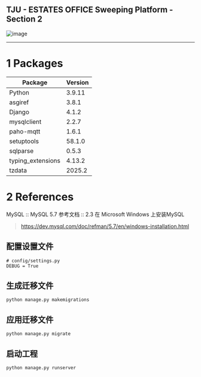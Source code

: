 TJU - ESTATES OFFICE Sweeping Platform - Section 2
---

![image](https://github.com/user-attachments/assets/e570682b-82f8-491b-b85f-269b7c3e55e0)

---

# 1 Packages

| Package           | Version |
| ----------------- | ------- |
| Python            | 3.9.11  |
| asgiref           | 3.8.1   |
| Django            | 4.1.2   |
| mysqlclient       | 2.2.7   |
| paho-mqtt         | 1.6.1   |
| setuptools        | 58.1.0  |
| sqlparse          | 0.5.3   |
| typing_extensions | 4.13.2  |
| tzdata            | 2025.2  |


# 2 References

MySQL :: MySQL 5.7 参考文档 :: 2.3 在 Microsoft Windows 上安装MySQL
> https://dev.mysql.com/doc/refman/5.7/en/windows-installation.html

## 配置设置文件
```
# config/settings.py
DEBUG = True
```

## 生成迁移文件
```python manage.py makemigrations```

## 应用迁移文件
```python manage.py migrate```

## 启动工程
```python manage.py runserver```